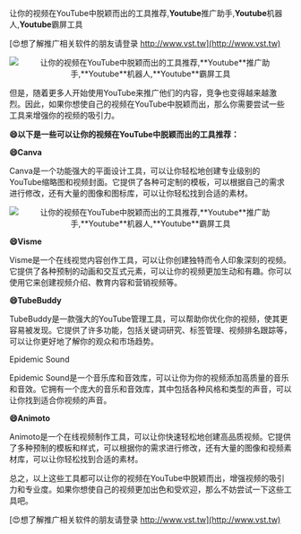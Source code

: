 让你的视频在YouTube中脱颖而出的工具推荐,**Youtube**推广助手,**Youtube**机器人,**Youtube**霸屏工具

[😍想了解推广相关软件的朋友请登录 http://www.vst.tw](http://www.vst.tw)

 <center><img src="https://vst.tw/MP4/tuiguang/png/5.png" alt="让你的视频在YouTube中脱颖而出的工具推荐,**Youtube**推广助手,**Youtube**机器人,**Youtube**霸屏工具"></center>

但是，随着更多人开始使用YouTube来推广他们的内容，竞争也变得越来越激烈。因此，如果你想使自己的视频在YouTube中脱颖而出，那么你需要尝试一些工具来增强你的视频的吸引力。

**😄以下是一些可以让你的视频在YouTube中脱颖而出的工具推荐：**

**😄Canva**

Canva是一个功能强大的平面设计工具，可以让你轻松地创建专业级别的YouTube缩略图和视频封面。它提供了各种可定制的模板，可以根据自己的需求进行修改，还有大量的图像和图标库，可以让你轻松找到合适的素材。

 <center><img src="https://vst.tw/MP4/tuiguang/png/1.png" alt="让你的视频在YouTube中脱颖而出的工具推荐,**Youtube**推广助手,**Youtube**机器人,**Youtube**霸屏工具"></center>

**😄Visme**

Visme是一个在线视觉内容创作工具，可以让你创建独特而令人印象深刻的视频。它提供了各种预制的动画和交互式元素，可以让你的视频更加生动和有趣。你可以使用它来创建视频介绍、教育内容和营销视频等。

**😄TubeBuddy**

TubeBuddy是一款强大的YouTube管理工具，可以帮助你优化你的视频，使其更容易被发现。它提供了许多功能，包括关键词研究、标签管理、视频排名跟踪等，可以让你更好地了解你的观众和市场趋势。

Epidemic Sound

Epidemic Sound是一个音乐库和音效库，可以让你为你的视频添加高质量的音乐和音效。它拥有一个庞大的音乐和音效库，其中包括各种风格和类型的声音，可以让你找到适合你视频的声音。

**😄Animoto**

Animoto是一个在线视频制作工具，可以让你快速轻松地创建高品质视频。它提供了多种预制的模板和样式，可以根据你的需求进行修改，还有大量的图像和视频素材库，可以让你轻松找到合适的素材。

总之，以上这些工具都可以让你的视频在YouTube中脱颖而出，增强视频的吸引力和专业度。如果你想使自己的视频更加出色和受欢迎，那么不妨尝试一下这些工具吧。

[😍想了解推广相关软件的朋友请登录 http://www.vst.tw](http://www.vst.tw)



